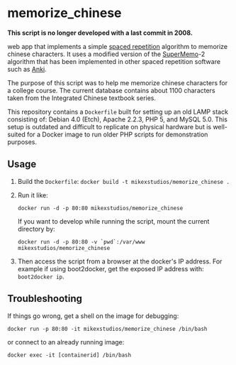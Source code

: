 memorize_chinese
================

**This script is no longer developed with a last commit in 2008.**

web app that implements a simple [spaced repetition][sr] algorithm to memorize
chinese characters. It uses a modified version of the [SuperMemo][sm]-2
algorithm that has been implemented in other spaced repetition software such as
[Anki][a].

The purpose of this script was to help me memorize chinese characters for a
college course. The current database contains about 1100 characters taken from
the Integrated Chinese textbook series.

This repository contains a `Dockerfile` built for setting up an old LAMP stack
consisting of: Debian 4.0 (Etch), Apache 2.2.3, PHP 5, and MySQL 5.0. This
setup is outdated and difficult to replicate on physical hardware but is
well-suited for a Docker image to run older PHP scripts for demonstration
purposes.

[sr]: https://en.wikipedia.org/wiki/Spaced_repetition
[sm]: https://en.wikipedia.org/wiki/SuperMemo
[a]: http://ankisrs.net/

## Usage

1. Build the `Dockerfile`:
   `docker build -t mikexstudios/memorize_chinese .`

2. Run it like:

   `docker run -d -p 80:80 mikexstudios/memorize_chinese`

   If you want to develop while running the script, mount the current 
   directory by:

   ```docker run -d -p 80:80 -v `pwd`:/var/www mikexstudios/memorize_chinese```

3. Then access the script from a browser at the docker's IP address. For 
   example if using boot2docker, get the exposed IP address with:
   `boot2docker ip`.

## Troubleshooting

If things go wrong, get a shell on the image for debugging:

`docker run -p 80:80 -it mikexstudios/memorize_chinese /bin/bash`

or connect to an already running image:

`docker exec -it [containerid] /bin/bash`
